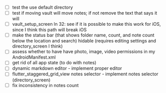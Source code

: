 - [ ] test the use default directory
- [ ] test if moving vault will move notes; if not remove the text that says it will
- [ ] vault_setup_screen ln 32: see if it is possible to make this work for iOS, since I think this path will break iOS
- [ ] make the status bar (that shows folder name, count, and note count below the location and search) hidable (requires editing settings and directory_screen I think)
- [ ] assess whether to have have photo, image, video permissions in my AndroidManifest.xml
- [ ] get rid of all app state (to do with notes)
- [ ] dynamic markdown editor - implement proper editor
- [ ] flutter_staggered_grid_view notes selector - implement notes selector (directory_screen)
- [ ] fix inconsistency in notes count